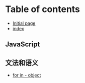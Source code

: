 # Table of contents

* [Initial page](README.md)
* [index](untitled.md)

## JavaScript

## 文法和语义

* [for in - object](wen-fa-he-yu-yi/untitled.md)

